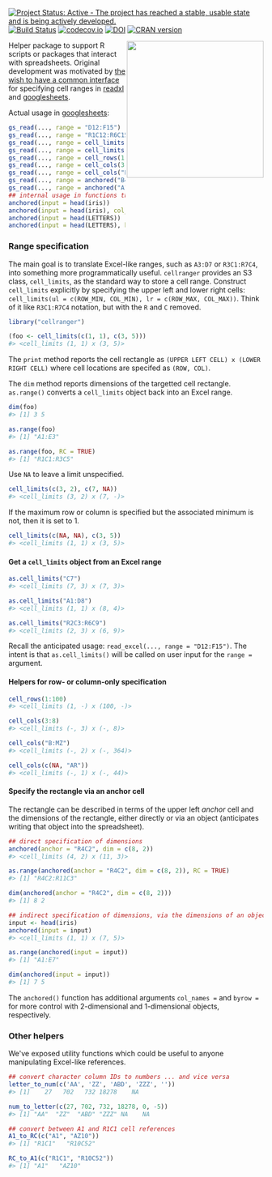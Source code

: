 
<!-- README.md is generated from README.Rmd. Please edit that file -->
[![Project Status: Active - The project has reached a stable, usable state and is being actively developed.](http://www.repostatus.org/badges/0.1.0/active.svg)](http://www.repostatus.org/#active) [![Build Status](https://travis-ci.org/jennybc/cellranger.svg?branch=master)](https://travis-ci.org/jennybc/cellranger) [![codecov.io](https://codecov.io/github/jennybc/cellranger/coverage.svg?branch=master)](https://codecov.io/github/jennybc/cellranger?branch=master) [![DOI](https://zenodo.org/badge/16122/jennybc/cellranger.svg)](http://dx.doi.org/10.5281/zenodo.21970) [![CRAN version](http://www.r-pkg.org/badges/version/cellranger)](https://cran.r-project.org/web/packages/cellranger/index.html)

<img src="http://i.imgur.com/RJJy15I.jpg" width="270" align="right" />

Helper package to support R scripts or packages that interact with spreadsheets. Original development was motivated by [the wish to have a common interface](https://github.com/hadley/readxl/issues/8) for specifying cell ranges in [readxl](https://github.com/hadley/readxl) and [googlesheets](https://github.com/jennybc/googlesheets).

Actual usage in [googlesheets](https://github.com/jennybc/googlesheets):

``` r
gs_read(..., range = "D12:F15")
gs_read(..., range = "R1C12:R6C15")
gs_read(..., range = cell_limits(c(1, 1), c(6, 15)))
gs_read(..., range = cell_limits(c(2, 1), c(NA, NA)))
gs_read(..., range = cell_rows(1:100))
gs_read(..., range = cell_cols(3:8))
gs_read(..., range = cell_cols("B:MZ"))
gs_read(..., range = anchored("B4", dim = c(2, 10)))
gs_read(..., range = anchored("A1", dim = c(5, 6), col_names = TRUE))
## internal usage in functions that put data into a googlesheet
anchored(input = head(iris))
anchored(input = head(iris), col_names = FALSE)
anchored(input = head(LETTERS))
anchored(input = head(LETTERS), byrow = TRUE)
```

### Range specification

The main goal is to translate Excel-like ranges, such as `A3:D7` or `R3C1:R7C4`, into something more programmatically useful. `cellranger` provides an S3 class, `cell_limits`, as the standard way to store a cell range. Construct `cell_limits` explicitly by specifying the upper left and lower right cells: `cell_limits(ul = c(ROW_MIN, COL_MIN), lr = c(ROW_MAX, COL_MAX))`. Think of it like `R3C1:R7C4` notation, but with the `R` and `C` removed.

``` r
library("cellranger")

(foo <- cell_limits(c(1, 1), c(3, 5)))
#> <cell_limits (1, 1) x (3, 5)>
```

The `print` method reports the cell rectangle as `(UPPER LEFT CELL) x (LOWER RIGHT CELL)` where cell locations are specifed as `(ROW, COL)`.

The `dim` method reports dimensions of the targetted cell rectangle. `as.range()` converts a `cell_limits` object back into an Excel range.

``` r
dim(foo)
#> [1] 3 5

as.range(foo)
#> [1] "A1:E3"

as.range(foo, RC = TRUE)
#> [1] "R1C1:R3C5"
```

Use `NA` to leave a limit unspecified.

``` r
cell_limits(c(3, 2), c(7, NA))
#> <cell_limits (3, 2) x (7, -)>
```

If the maximum row or column is specified but the associated minimum is not, then it is set to 1.

``` r
cell_limits(c(NA, NA), c(3, 5))
#> <cell_limits (1, 1) x (3, 5)>
```

#### Get a `cell_limits` object from an Excel range

``` r
as.cell_limits("C7")
#> <cell_limits (7, 3) x (7, 3)>

as.cell_limits("A1:D8")
#> <cell_limits (1, 1) x (8, 4)>

as.cell_limits("R2C3:R6C9")
#> <cell_limits (2, 3) x (6, 9)>
```

Recall the anticipated usage: `read_excel(..., range = "D12:F15")`. The intent is that `as.cell_limits()` will be called on user input for the `range =` argument.

#### Helpers for row- or column-only specification

``` r
cell_rows(1:100)
#> <cell_limits (1, -) x (100, -)>

cell_cols(3:8)
#> <cell_limits (-, 3) x (-, 8)>

cell_cols("B:MZ")
#> <cell_limits (-, 2) x (-, 364)>

cell_cols(c(NA, "AR"))
#> <cell_limits (-, 1) x (-, 44)>
```

#### Specify the rectangle via an anchor cell

The rectangle can be described in terms of the upper left *anchor* cell and the dimensions of the rectangle, either directly or via an object (anticipates writing that object into the spreadsheet).

``` r
## direct specification of dimensions
anchored(anchor = "R4C2", dim = c(8, 2))
#> <cell_limits (4, 2) x (11, 3)>

as.range(anchored(anchor = "R4C2", dim = c(8, 2)), RC = TRUE)
#> [1] "R4C2:R11C3"

dim(anchored(anchor = "R4C2", dim = c(8, 2)))
#> [1] 8 2

## indirect specification of dimensions, via the dimensions of an object
input <- head(iris)
anchored(input = input)
#> <cell_limits (1, 1) x (7, 5)>

as.range(anchored(input = input))
#> [1] "A1:E7"

dim(anchored(input = input))
#> [1] 7 5
```

The `anchored()` function has additional arguments `col_names =` and `byrow =` for more control with 2-dimensional and 1-dimensional objects, respectively.

### Other helpers

We've exposed utility functions which could be useful to anyone manipulating Excel-like references.

``` r
## convert character column IDs to numbers ... and vice versa
letter_to_num(c('AA', 'ZZ', 'ABD', 'ZZZ', ''))
#> [1]    27   702   732 18278    NA

num_to_letter(c(27, 702, 732, 18278, 0, -5))
#> [1] "AA"  "ZZ"  "ABD" "ZZZ" NA    NA

## convert between A1 and R1C1 cell references
A1_to_RC(c("A1", "AZ10"))
#> [1] "R1C1"   "R10C52"

RC_to_A1(c("R1C1", "R10C52"))
#> [1] "A1"   "AZ10"
```
